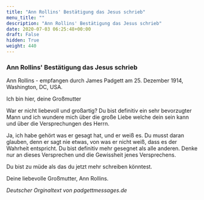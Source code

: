 ```yaml
---
title: "Ann Rollins' Bestätigung das Jesus schrieb"
menu_title: ""
description: "Ann Rollins' Bestätigung das Jesus schrieb"
date: 2020-07-03 06:25:48+00:00
draft: False
hidden: True
weight: 440
---
```

### Ann Rollins' Bestätigung das Jesus schrieb

Ann Rollins - empfangen durch James Padgett am 25. Dezember 1914, Washington, DC, USA.

Ich bin hier, deine Großmutter  

War er nicht liebevoll und großartig? Du bist definitiv ein sehr bevorzugter Mann und ich wundere mich über die große Liebe welche dein sein kann und über die Versprechungen des Herrn.

Ja, ich habe gehört was er gesagt hat, und er weiß es. Du musst daran glauben, denn er sagt nie etwas, von was er nicht weiß, dass es der Wahrheit entspricht. Du bist definitiv mehr gesegnet als alle anderen. Denke nur an dieses Versprechen und die Gewissheit jenes Versprechens.

Du bist zu müde als das du jetzt mehr schreiben könntest.

Deine liebevolle Großmutter, Ann Rollins.

*Deutscher Orginaltext von padgettmessages.de*
